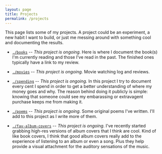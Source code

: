 ```yaml
---
layout: page
title: Projects
permalink: /projects
---
```

This page lists some of my projects. A project could be an experiment, a new habit I want to build, or just me messing around with something cool and documenting the results.

- [`./books`](/projects/books) --
*This project is ongoing.* Here is where I document the book(s) I'm currently reading and those I've read in the past. The finished ones typically have a link to my review.

- [`./movies`](/projects/movies) --
*This project is ongoing.* Movie watching log and reviews.

- [`./spending`](/projects/spending) --
*This project is ongoing.* In this project I try to document every cent I spend in order to get a better understanding of where my money goes and why. The reason behind doing it publicly is simple: knowing that someone could see my embarassing or extravagent purchase keeps me from making it.

- [`./poems`](/projects/poems) --
*This project is ongoing.* Some original poems I've written. I'll add to this project as I write more of them.

- [`./fav-album-covers`](/projects/fav-album-covers) --
*This project is ongoing.* I've recently started grabbing high-res versions of album covers that I think are cool. Kind of like book covers, I think that good album covers really add to the experience of listening to an album or even a song. Plus they help provide a visual attachment for the auditory sensations of the music.